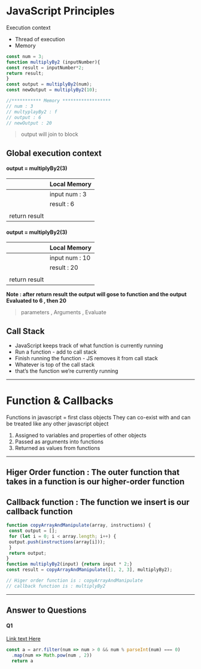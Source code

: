 # JavaScript Principles
Execution context
- Thread of execution
- Memory

```javascript
const num = 3;
function multiplyBy2 (inputNumber){
const result = inputNumber*2;
return result;
}
const output = multiplyBy2(num);
const newOutput = multiplyBy2(10);

//*********** Memory ******************
// num : 3
// multyplayBy2 : f
// output : 6
// newOutput : 20
```
> output will join to block
## Global execution context
#### output = multiplyBy2(3)
|  | Local Memory |
| ----------- | -----------
|  | input num : 3 | 
|  | result : 6 |
|  |  |
| return result |  |

#### output = multiplyBy2(3)
|  | Local Memory |
| ----------- | -----------
|  | input num : 10 | 
|  | result : 20 |
|  |  |
| return result |  |

**Note : after return result the output will gose to function and  the output Evaluated to 6 , then 20**
> parameters , Arguments , Evaluate 

## Call Stack

- JavaScript keeps track of what function is currently running
- Run a function - add to call stack
- Finish running the function - JS removes it from call stack
- Whatever is top of the call stack
- that’s the function we’re currently running

---
# Function & Callbacks

Functions in javascript = first class objects
They can co-exist with and can be treated like any other javascript object
1. Assigned to variables and properties of other objects
2. Passed as arguments into functions
3. Returned as values from functions
---
Higer Order function : The outer function that takes in a function is our higher-order function
---
Callback function : The function we insert is our callback function
---
```javascript
function copyArrayAndManipulate(array, instructions) {
 const output = [];
 for (let i = 0; i < array.length; i++) {
 output.push(instructions(array[i]));
 }
 return output;
}
function multiplyBy2(input) {return input * 2;}
const result = copyArrayAndManipulate([1, 2, 3], multiplyBy2);

// Higer order function is : copyArrayAndManipulate
// callback function is : multiplyBy2
```

---
**Answer to Questions**
---
#### Q1
[Link text Here]([https://link-url-here.org](https://www.freecodecamp.org/learn/javascript-algorithms-and-data-structures/functional-programming/use-higher-order-functions-map-filter-or-reduce-to-solve-a-complex-problem)https://www.freecodecamp.org/learn/javascript-algorithms-and-data-structures/functional-programming/use-higher-order-functions-map-filter-or-reduce-to-solve-a-complex-problem)
```javascript
const a = arr.filter(num => num > 0 && num % parseInt(num) === 0)
  .map(num => Math.pow(num , 2))
  return a
```



































